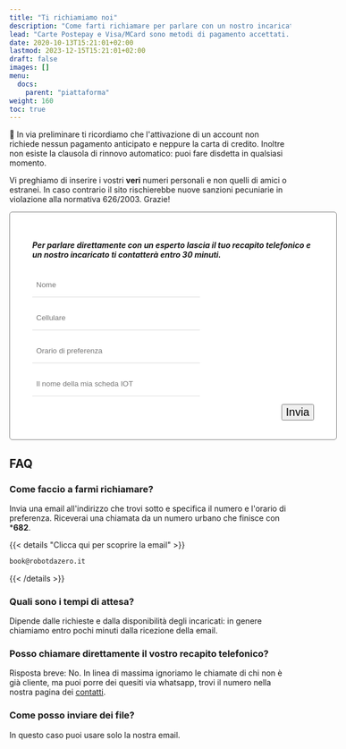 ```yaml
---
title: "Ti richiamiamo noi"
description: "Come farti richiamare per parlare con un nostro incaricato"
lead: "Carte Postepay e Visa/MCard sono metodi di pagamento accettati. Se hai dei dubbi sui termini di utilizzo o sulle modalità di pagamento puoi ricevere chiarimenti direttamente via telefono."
date: 2020-10-13T15:21:01+02:00
lastmod: 2023-12-15T15:21:01+02:00
draft: false
images: []
menu:
  docs:
    parent: "piattaforma"
weight: 160
toc: true
---
```




<style>

.bz-form {width: 684px; margin: 200px auto 0; }

.bz-container {
  width: 100%;
  background-color: #fff;
  padding: 30px 40px 20px;
  border-radius: 5px;
  border: 1px solid gray;
}

.bz-btmmargin {
  margin-bottom: 14px !important;
}

.bz-topmargin {
  margin-top: 6px !important;
}

.bz-left {float: left; width: 49%; padding-right: 2%; min-width: 300px;}
.bz-right {float: left; width: 49%; min-width: 300px;}
.bz-clear {clear: both;}

input[type='text'], input[type='email'] {
  box-sizing: border-box;
  -webkit-box-sizing: border-box;
  -moz-box-sizing: border-box;
  outline: 0;
  display: block;
  width: 100%;
  padding: 7px;
  border: 0;
  border-bottom: 1px solid #ddd;
  background: transparent;
  margin-bottom: 10px;
  height: 45px;
}

input[type='submit'] {
  float: right;
  font-size: 20px;
}

@media only screen and (max-width: 600px) {
  .bz-container {padding: 10px;}
  .bz-form {width: 100%;}
  .bz-left, .bz-right { width: 100%; padding: 0 10px;}
  input[type='submit'] {margin-left: 10px;}
}

</style>



<div class="alert alert-doks d-flexflex-shrink-1" role="alert">🔑
In via preliminare ti ricordiamo che l'attivazione di un account non richiede nessun pagamento anticipato e neppure la carta di credito. Inoltre non esiste la clausola di rinnovo automatico: puoi fare disdetta in qualsiasi momento.
</div>

<p>Vi preghiamo di inserire i vostri <strong>veri</strong> numeri personali e non quelli di amici o estranei. In caso contrario il sito rischierebbe nuove sanzioni pecuniarie in violazione alla normativa 626/2003. Grazie!</p>
<div class="bz-container">

  <form action="https://formspree.io/f/xqkveyej" method="POST">
    <h5> Per parlare direttamente con un esperto lascia il tuo recapito telefonico e un nostro incaricato ti contatterà entro 30 minuti.</h5>
    <div class="bz-left">
      <input type="hidden" name="_language" value="it"/>
      <input class="bz-btmmargin" type="text" id="nome"     name="nome"     placeholder="Nome"                   required/>
      <input class="bz-btmmargin" type="text" id="telefono" name="telefono" placeholder="Cellulare"              required/>
      <input class="bz-btmmargin" type="text" id="orario"   name="orario"   placeholder="Orario di preferenza" required/>
      <input class="bz-btmmargin" type="text" id="orario"   name="scheda2"  placeholder="Il nome della mia scheda IOT" required/>
    </div>
    <div class="bz-clear"></div>
    <input class="btn btn-primary btn-lg px-4 mb-2" type="submit" value="Invia">
    <div class="bz-clear"></div>
  </form>
</div>

## FAQ

### Come faccio a farmi richiamare?
Invia una email all'indirizzo che trovi sotto e specifica il numero e l'orario di preferenza. 
Riceverai una chiamata da un numero urbano che finisce con \***682**.

{{< details "Clicca qui per scoprire la email" >}}
```bash
book@robotdazero.it
```
{{< /details >}}


### Quali sono i tempi di attesa? 

Dipende dalle richieste e dalla disponibilità degli incaricati: in genere chiamiamo entro pochi minuti dalla ricezione della email.

### Posso chiamare direttamente il vostro recapito telefonico?

Risposta breve: No. In linea di massima ignoriamo le chiamate di chi non è già cliente, ma puoi porre dei quesiti via whatsapp, trovi il numero nella nostra pagina dei <a href="/contatti">contatti</a>.

### Come posso inviare dei file?

In questo caso puoi usare solo la nostra email.
